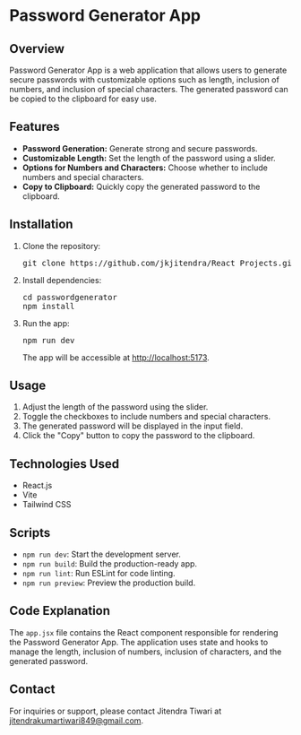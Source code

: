 # Password Generator App

## Overview

Password Generator App is a web application that allows users to generate secure passwords with customizable options such as length, inclusion of numbers, and inclusion of special characters. The generated password can be copied to the clipboard for easy use.

## Features

* **Password Generation:** Generate strong and secure passwords.
* **Customizable Length:** Set the length of the password using a slider.
* **Options for Numbers and Characters:** Choose whether to include numbers and special characters.
* **Copy to Clipboard:** Quickly copy the generated password to the clipboard.

## Installation

1. Clone the repository:

   <pre>git clone https://github.com/jkjitendra/React_Projects.git
   </pre>
2. Install dependencies:

   <pre>cd passwordgenerator
   npm install
   </pre>
3. Run the app:

   <pre>npm run dev
   </pre>

   The app will be accessible at [http://localhost:5173]().

## Usage

1. Adjust the length of the password using the slider.
2. Toggle the checkboxes to include numbers and special characters.
3. The generated password will be displayed in the input field.
4. Click the "Copy" button to copy the password to the clipboard.

## Technologies Used

* React.js
* Vite
* Tailwind CSS

## Scripts

* `npm run dev`: Start the development server.
* `npm run build`: Build the production-ready app.
* `npm run lint`: Run ESLint for code linting.
* `npm run preview`: Preview the production build.

## Code Explanation

The `app.jsx` file contains the React component responsible for rendering the Password Generator App. The application uses state and hooks to manage the length, inclusion of numbers, inclusion of characters, and the generated password.

## Contact

For inquiries or support, please contact Jitendra Tiwari at [jitendrakumartiwari849@gmail.com]().
